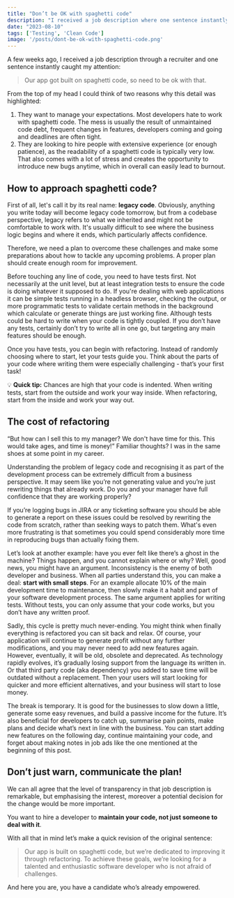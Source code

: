 ```yaml
---
title: "Don’t be OK with spaghetti code"
description: "I received a job description where one sentence instantly caught my attention. That inspired me to share my thoughts about code debt and igniting a culture of code improvement."
date: "2023-08-10"
tags: ['Testing', 'Clean Code']
image: '/posts/dont-be-ok-with-spaghetti-code.png'
---
```

A few weeks ago, I received a job description through a recruiter and one sentence instantly caught my attention:

> Our app got built on spaghetti code, so need to be ok with that.

From the top of my head I could think of two reasons why this detail was highlighted:

1. They want to manage your expectations. Most developers hate to work with spaghetti code. The mess is usually the result of unmaintained code debt, frequent changes in features, developers coming and going and deadlines are often tight.
2. They are looking to hire people with extensive experience (or enough patience), as the readability of a spaghetti code is typically very low. That also comes with a lot of stress and creates the opportunity to introduce new bugs anytime, which in overall can easily lead to burnout.

## How to approach spaghetti code?

First of all, let's call it by its real name: **legacy code**. Obviously, anything you write today will become legacy code tomorrow, but from a codebase perspective, legacy refers to what we inherited and might not be comfortable to work with. It's usually difficult to see where the business logic begins and where it ends, which particularly affects confidence.

Therefore, we need a plan to overcome these challenges and make some preparations about how to tackle any upcoming problems. A proper plan should create enough room for improvement.

Before touching any line of code, you need to have tests first. Not necessarily at the unit level, but at least integration tests to ensure the code is doing whatever it supposed to do. If you're dealing with web applications it can be simple tests running in a headless browser, checking the output, or more programmatic tests to validate certain methods in the background which calculate or generate things are just working fine. Although tests could be hard to write when your code is tightly coupled. If you don’t have any tests, certainly don’t try to write all in one go, but targeting any main features should be enough.

Once you have tests, you can begin with refactoring. Instead of randomly choosing where to start, let your tests guide you. Think about the parts of your code where writing them were especially challenging - that’s your first task!

<aside>
💡 <strong>Quick tip:</strong> Chances are high that your code is indented. When writing tests, start from the outside and work your way inside. When refactoring, start from the inside and work your way out.
</aside>

## The cost of refactoring

“But how can I sell this to my manager? We don't have time for this. This would take ages, and time is money!” Familiar thoughts? I was in the same shoes at some point in my career.

Understanding the problem of legacy code and recognising it as part of the development process can be extremely difficult from a business perspective. It may seem like you’re not generating value and you’re just rewriting things that already work. Do you and your manager have full confidence that they are working properly?

If you’re logging bugs in JIRA or any ticketing software you should be able to generate a report on these issues could be resolved by rewriting the code from scratch, rather than seeking ways to patch them. What's even more frustrating is that sometimes you could spend considerably more time in reproducing bugs than actually fixing them.

Let’s look at another example: have you ever felt like there’s a ghost in the machine? Things happen, and you cannot explain where or why? Well, good news, you might have an argument. Inconsistency is the enemy of both developer and business. When all parties understand this, you can make a deal: **start with small steps**. For an example allocate 10% of the main development time to maintenance, then slowly make it a habit and part of your software development process. The same argument applies for writing tests. Without tests, you can only assume that your code works, but you don’t have any written proof.

Sadly, this cycle is pretty much never-ending. You might think when finally everything is refactored you can sit back and relax. Of course, your application will continue to generate profit without any further modifications, and you may never need to add new features again. However, eventually, it will be old, obsolete and deprecated. As technology rapidly evolves, it’s gradually losing support from the language its written in. Or that third party code (aka dependency) you added to save time will be outdated without a replacement. Then your users will start looking for quicker and more efficient alternatives, and your business will start to lose money.

The break is temporary. It is good for the businesses to slow down a little, generate some easy revenues, and build a passive income for the future. It’s also beneficial for developers to catch up, summarise pain points, make plans and decide what’s next in line with the business. You can start adding new features on the following day, continue maintaining your code, and forget about making notes in job ads like the one mentioned at the beginning of this post.

## Don’t just warn, communicate the plan!

We can all agree that the level of transparency in that job description is remarkable, but emphasising the interest, moreover a potential decision for the change would be more important.

You want to hire a developer to **maintain your code, not just someone to deal with it**.

With all that in mind let’s make a quick revision of the original sentence:

> Our app is built on spaghetti code, but we’re dedicated to improving it through refactoring. To achieve these goals, we’re looking for a talented and enthusiastic software developer who is not afraid of challenges.

And here you are, you have a candidate who’s already empowered.